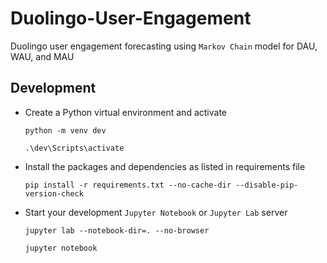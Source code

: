 # Duolingo-User-Engagement
Duolingo user engagement forecasting using `Markov Chain` model for DAU, WAU, and MAU 


## Development

  - Create a Python virtual environment and activate
	
	```shell
	python -m venv dev
	```
	
	```shell
	.\dev\Scripts\activate
	```

  - Install the packages and dependencies as listed in requirements file
	
	```shell
	pip install -r requirements.txt --no-cache-dir --disable-pip-version-check
	```

  - Start your development `Jupyter Notebook` or `Jupyter Lab` server
	
	```shell
	jupyter lab --notebook-dir=. --no-browser
	```
	
	```shell
	jupyter notebook
	```
